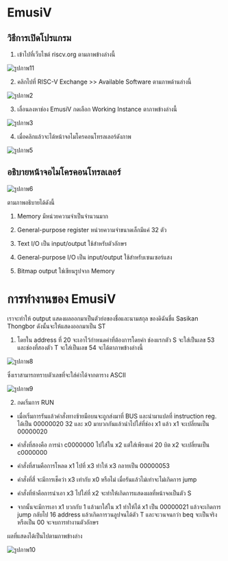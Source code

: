 # EmusiV

## วิธีการเปิดโปรแกรม

1. เข้าไปที่เว็บไซต์ riscv.org ตามภาพข้างล่างนี้

![รูปภาพ11](https://user-images.githubusercontent.com/98943603/160871493-57855779-04d3-487c-b93d-6c68773ff7fb.png)

2. คลิกไปที่ RISC-V Exchange >> Available Software ตามภาพด้านล่างนี้
 
![รูปภาพ2](https://user-images.githubusercontent.com/98943603/160873010-cfbe44b4-7853-44a4-9faa-e1c2261bdacc.png)

3. เลื่อนลงหาช่อง EmusiV กดเลือก Working Instance ตาภาพข้างล่างนี้

![รูปภาพ3](https://user-images.githubusercontent.com/98943603/160855918-56aef67a-4a68-4a33-88ed-2e5a66dd3337.png)

4. เมื่อคลิกแล้วจะได้หน้าจอไมโครคอนโทรลเลอร์ดังภาพ

![รูปภาพ5](https://user-images.githubusercontent.com/98943603/160856395-283d4613-b72e-4787-8b17-46d16611c762.png)

## อธิบายหน้าจอไมโครคอนโทรลเลอร์

![รูปภาพ6](https://user-images.githubusercontent.com/98943603/160857048-4ac40db0-7d78-4951-8e57-ed8c8bb9f494.png)


ตามภาพอธิบายได้ดังนี้

1. Memory มีหน่วยความจำเป็นจำนวนมาก

2. General-purpose register หน่วยความจำขนาดเล็กมีแค่ 32 ตัว

3. Text I/O เป็น input/output ใช้สำหรับตัวอักษร

4. General-purpose I/O เป็น input/output ใช้สำหรับเซนเซอร์แสง

5. Bitmap output ใช่เขียนรูปจาก Memory

# การทำงานของ EmusiV

เราจะทำให้ output แสดงผลออกมาเป็นตัวย่อของชื่อและนามสกุล ของดิฉันชื่แ Sasikan Thongbor ดังนั้นจะให้แสดงออกมาเป็น ST

1. โดยใน address ที่ 20 จะเอาไว้กำหนดค่าที่ต้องการโดยค่า ช่องแรกตัว S จะใส่เป็นเลข 53 และช่องที่สองตัว T จะใส่เป็นเลข 54 จะได้ตาภาพข้างล่างนี้

![รูปภาพ8](https://user-images.githubusercontent.com/98943603/160871199-31ef67f5-473f-44b4-aed6-139281865f04.png)

ซึ่งเราสามารถทราบตัวเลขที่จะใส่ค่าได้จากตาราง ASCII 

![รูปภาพ9](https://user-images.githubusercontent.com/98943603/160871883-6d1947e9-1cb9-4354-8128-82b6c5509da2.png)

2. กดเริ่มการ RUN

- เมื่อเริ่มการรันแล้วคำสั่งทางซ้ายมือบนจะถูกส่งมาที่ BUS และนำมาแปลที่ instruction reg. ได้เป็น 00000020 32 และ x0 มาบวกกันแล้วนำไปใส่ที่ช่อง x1 แล้ว x1 จะเปลี่ยนเป็น 00000020

- คำสั่งที่สองคือ การนำ c0000000 ไปใส่ใน x2 แต่ใส่เพียงแค่ 20 บิต x2 จะเปลี่ยนเป็น c0000000

- คำสั่งที่สามคือการโหลด x1 ไปที่ x3 ทำให้ x3 กลายเป็น 00000053

- คำสั่งที่สี่ จะมีการเช็คว่า x3 เท่ากับ x0 หรือไม่ เมื่อรันแล้วไม่เท่าจะไม่เกิดการ jump 

- คำสั่งที่ห้าคือการนำเอา x3 ไปใส่ที่ x2 จะทำให้เกิดการแสดงผลที่หน้าจอเป็นตัว S 

- จากนั้นจะมีการเอา x1 บวกกับ 1 แล้วมาใส่ใน x1 ทำให้ได้ x1 เป็น 00000021 แล้วจะเกิดการ jump กลับไป 16 address แล้วเกิดการวนลูปจนได้ตัว T และจะวนจนกว่า beq จะเป็นจริง หรือเป็น 00 จะจบการทำงานตัวอักษร

ผลที่แสดงได้เป็นไปตามภาพข้างล่าง

![รูปภาพ10](https://user-images.githubusercontent.com/98943603/160870670-eb710f99-ef92-45bc-9273-4eae103a1e51.png)






